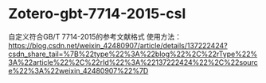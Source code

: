 # Zotero-gbt-7714-2015-csl
自定义符合GB/T 7714-2015的参考文献格式
使用方法：https://blog.csdn.net/weixin_42480907/article/details/137222424?csdn_share_tail=%7B%22type%22%3A%22blog%22%2C%22rType%22%3A%22article%22%2C%22rId%22%3A%22137222424%22%2C%22source%22%3A%22weixin_42480907%22%7D
